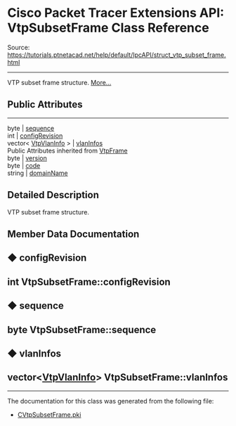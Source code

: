# Cisco Packet Tracer Extensions API: VtpSubsetFrame Class Reference

Source: https://tutorials.ptnetacad.net/help/default/IpcAPI/struct_vtp_subset_frame.html

---

VTP subset frame structure. [More...](struct_vtp_subset_frame.html#details)

##  Public Attributes  
  
---  
byte | [sequence](struct_vtp_subset_frame.html#ad8a43d3b7fd6dd217f8d9776753b3e56)  
int | [configRevision](struct_vtp_subset_frame.html#aedec21c94ec6c60a4b63f7640d6a7761)  
vector< [VtpVlanInfo](struct_vtp_vlan_info.html) > | [vlanInfos](struct_vtp_subset_frame.html#a02978a5474c327a05b5d03de88a93028)  
Public Attributes inherited from [VtpFrame](struct_vtp_frame.html)  
byte | [version](struct_vtp_frame.html#a71b14d5cde5328ea87575b9ced5dec1d)  
byte | [code](struct_vtp_frame.html#aaa6179cfe2e02676494f79f8f5633d30)  
string | [domainName](struct_vtp_frame.html#a49fd14bcefab6218a6346af6db83f747)  
  
## Detailed Description

VTP subset frame structure. 

## Member Data Documentation

## ◆ configRevision

int VtpSubsetFrame::configRevision  
---  
  
## ◆ sequence

byte VtpSubsetFrame::sequence  
---  
  
## ◆ vlanInfos

vector<[VtpVlanInfo](struct_vtp_vlan_info.html)> VtpSubsetFrame::vlanInfos  
---  
  
* * *

The documentation for this class was generated from the following file:

  * [CVtpSubsetFrame.pki](_c_vtp_subset_frame_8pki.html)


